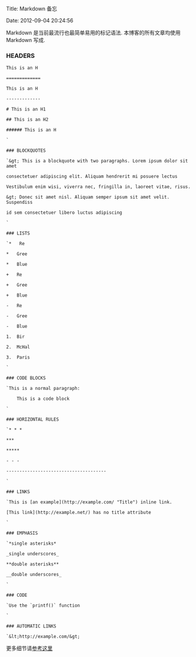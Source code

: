 Title: Markdown 备忘

Date: 2012-09-04 20:24:56

Markdown 是当前最流行也最简单易用的标记语法. 本博客的所有文章均使用 Markdown 写成.

### HEADERS

    This is an H

    =============

    This is an H

    -------------

    # This is an H1

    ## This is an H2

    ###### This is an H

    `

    ### BLOCKQUOTES

    `&gt; This is a blockquote with two paragraphs. Lorem ipsum dolor sit amet

    consectetuer adipiscing elit. Aliquam hendrerit mi posuere lectus

    Vestibulum enim wisi, viverra nec, fringilla in, laoreet vitae, risus.

    &gt; Donec sit amet nisl. Aliquam semper ipsum sit amet velit. Suspendiss

    id sem consectetuer libero luctus adipiscing

    `

    ### LISTS

    `*   Re

    *   Gree

    *   Blue

    +   Re

    +   Gree

    +   Blue

    -   Re

    -   Gree

    -   Blue

    1.  Bir

    2.  McHal

    3.  Paris

    `

    ### CODE BLOCKS

    `This is a normal paragraph:

        This is a code block

    `

    ### HORIZONTAL RULES

    `* * *

    ***

    *****

    - - -

    --------------------------------------

    `

    ### LINKS

    `This is [an example](http://example.com/ "Title") inline link.

    [This link](http://example.net/) has no title attribute

    `

    ### EMPHASIS

    `*single asterisks*

    _single underscores_

    **double asterisks**

    __double underscores_

    `

    ### CODE

    `Use the `printf()` function

    `

    ### AUTOMATIC LINKS

    `&lt;http://example.com/&gt;    

更多细节请[参考这里](http://daringfireball.net/projects/markdown/syntax)